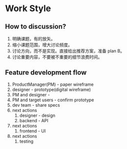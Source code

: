 # Work Style

## How to discussion?

1. 明确课题，有的放矢。
2. 缩小课题范围，增大讨论频度。
3. 讨论方向，而不是实现。直接给出推荐方案，准备 plan B。
4. 讨论重要内容，不要被不重要的细节浪费时间。


## Feature development flow

1. ProductManager(PM) - paper wireframe
2. designer - prototype(digital wireframe)
3. PM and designer -
4. PM and target users - confirm prototype
5. dev team - share specs
6. next actions
   1. designer - design
   2. backend - API
7. next actions
   1. frontend - UI
8. next actions
   1. testing
